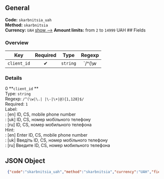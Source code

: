 ## General 
**Code:** `skarbnitsia_uah`  
**Method:** `skarbnitsia`  
**Currency:** `UAH` [show -->]() 
**Amount limits:** from `2`  to `14999`  UAH ## Fields 
### Overview 
|Key|Required|Type|Regexp| 
|:---:|:---:|:---:|:---:| 
|`client_id` |✔ |`string` |`/^(\w|\.| |\-|\+|@){1,128}$/` | 
 
### Details 
0 **`client_id` **  
Type: `string`  
Regexp: `/^(\w|\.| |\-|\+|@){1,128}$/`  
Required: `1`  
Label:  
: [en] ID, CS, mobile phone number  
: [uk] ID, CS, номер мобільного телефону  
: [ru] ID, CS, номер мобильного телефона  
Hint:  
: [en] Enter ID, CS, mobile phone number  
: [uk] Введіть ID, CS, номер мобільного телефону  
: [ru] Введите ID, CS, номер мобильного телефона  
## JSON Object 
```json
 {"code":"skarbnitsia_uah","method":"skarbnitsia","currency":"UAH","fields":[{"key":"client_id","type":"string","label":{"en":"ID, CS, mobile phone number","uk":"ID, CS, \u043d\u043e\u043c\u0435\u0440 \u043c\u043e\u0431\u0456\u043b\u044c\u043d\u043e\u0433\u043e \u0442\u0435\u043b\u0435\u0444\u043e\u043d\u0443","ru":"ID, CS, \u043d\u043e\u043c\u0435\u0440 \u043c\u043e\u0431\u0438\u043b\u044c\u043d\u043e\u0433\u043e \u0442\u0435\u043b\u0435\u0444\u043e\u043d\u0430"},"regexp":"\/^(\\w|\\.| |\\-|\\+|@){1,128}$\/","required":true,"position":1,"hint":{"en":"Enter ID, CS, mobile phone number","uk":"\u0412\u0432\u0435\u0434\u0456\u0442\u044c ID, CS, \u043d\u043e\u043c\u0435\u0440 \u043c\u043e\u0431\u0456\u043b\u044c\u043d\u043e\u0433\u043e \u0442\u0435\u043b\u0435\u0444\u043e\u043d\u0443","ru":"\u0412\u0432\u0435\u0434\u0438\u0442\u0435 ID, CS, \u043d\u043e\u043c\u0435\u0440 \u043c\u043e\u0431\u0438\u043b\u044c\u043d\u043e\u0433\u043e \u0442\u0435\u043b\u0435\u0444\u043e\u043d\u0430"},"example":"84800014947,863812359515,0661112233"}],"amount_min":2,"amount_max":14999}```  
